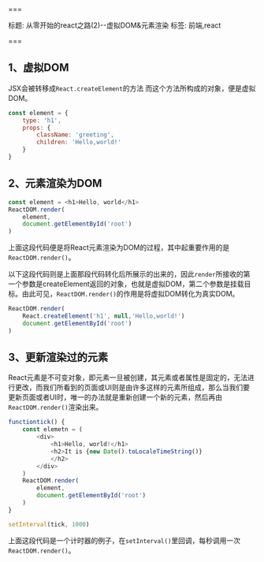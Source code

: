 ===

标题: 从零开始的react之路(2)--虚拟DOM&元素渲染
标签: 前端,react

===

## 1、虚拟DOM
JSX会被转移成`React.createElement`的方法
而这个方法所构成的对象，便是虚拟DOM。

```js
const element = {
	type: 'h1',
	props: {
		className: 'greeting',
		children: 'Hello,world!'
	}
}
```

## 2、元素渲染为DOM
```js
const element = <h1>Hello, world</h1>
ReactDOM.render(
	element,
	document.getElementById('root')
)
```

上面这段代码便是将React元素渲染为DOM的过程，其中起重要作用的是`ReactDOM.render()`。

以下这段代码则是上面那段代码转化后所展示的出来的，因此`render`所接收的第一个参数是createElement返回的对象，也就是虚拟DOM，第二个参数是挂载目标。由此可见，`ReactDOM.render()`的作用是将虚拟DOM转化为真实DOM。

```js
ReactDOM.render(
	React.createElement('h1', null,'Hello,world!')
	document.getElementById('root')
)
```

## 3、更新渲染过的元素
React元素是不可变对象，即元素一旦被创建，其元素或者属性是固定的，无法进行更改，而我们所看到的页面或UI则是由许多这样的元素所组成，那么当我们要更新页面或者UI时，唯一的办法就是重新创建一个新的元素，然后再由`ReactDOM.render()`渲染出来。

```js
functiontick() {
	const elemetn = (
		<div>
			<h1>Hello, world!</h1>
			<h2>It is {new Date().toLocaleTimeString()}
			</h2>
		</div>
	)
	ReactDOM.render(
		element,
		document.getElementById('root')
	)
}

setInterval(tick, 1000)
```

上面这段代码是一个计时器的例子，在`setInterval()`里回调，每秒调用一次`ReactDOM.render()`。
